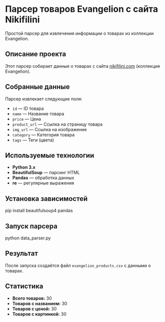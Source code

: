 # Парсер товаров Evangelion с сайта Nikifilini

Простой парсер для извлечения информации о товарах из коллекции Evangelion.

## Описание проекта

Этот парсер собирает данные о товарах с сайта [nikifilini.com](https://nikifilini.com/) (коллекция Evangelion).

## Собранные данные

Парсер извлекает следующие поля:

- `id` — ID товара
- `name` — Название товара
- `price` — Цена
- `product_url` — Ссылка на страницу товара
- `img_url` — Ссылка на изображение
- `category` — Категория товара
- `tags` — Теги (цвета)

## Используемые технологии

- **Python 3.x**
- **BeautifulSoup** — парсинг HTML
- **Pandas** — обработка данных
- **re** — регулярные выражения

## Установка зависимостей

pip install beautifulsoup4 pandas


## Запуск парсера

python data_parser.py

## Результат

После запуска создаётся файл `evangelion_products.csv` с данными о товарах.

## Статистика

- **Всего товаров:** 30
- **Товаров с названием:** 30
- **Товаров с ценой:** 30
- **Товаров с картинкой:** 30
